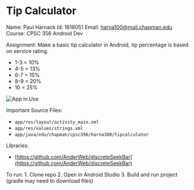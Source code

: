 # Tip Calculator

Name: Paul Harnack
Id: 1818051
Email: harna100@mail.chapman.edu
Course: CPSC 356 Android Dev

Assignment: Make a basic tip calculator in Android, tip percentage is based on service rating. 
  * 1-3 = 10%
  * 4-5 = 13%
  * 6-7 = 15%
  * 8-9 = 20%
  * 10 = 25%

![App in Use](https://i.imgur.com/RaiBDUc.gif)

Important Source Files:
  * `app/res/layout/activity_main.xml`
  * `app/res/values/strings.xml`
  * `app/java/edu/chapman/cpsc356/harna100/tipcalculator`

Libraries:
  * [https://github.com/AnderWeb/discreteSeekBar](https://github.com/AnderWeb/discreteSeekBar)


To run:
	1. Clone repo
	2. Open in Android Studio
	3. Build and run project (gradle may need to download files)